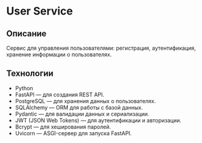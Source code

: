 # User Service

## Описание
Сервис для управления пользователями: регистрация, аутентификация, хранение информации о пользователях.

## Технологии
- Python
- FastAPI — для создания REST API.
- PostgreSQL — для хранения данных о пользователях.
- SQLAlchemy — ORM для работы с базой данных.
- Pydantic — для валидации данных и сериализации.
- JWT (JSON Web Tokens) — для аутентификации и авторизации.
- Bcrypt — для хеширования паролей.
- Uvicorn — ASGI-сервер для запуска FastAPI.